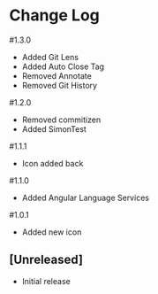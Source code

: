 # Change Log

#1.3.0
- Added Git Lens
- Added Auto Close Tag
- Removed Annotate
- Removed Git History

#1.2.0
- Removed commitizen
- Added SimonTest

#1.1.1
- Icon added back

#1.1.0
- Added Angular Language Services

#1.0.1
- Added new icon

## [Unreleased]
- Initial release

